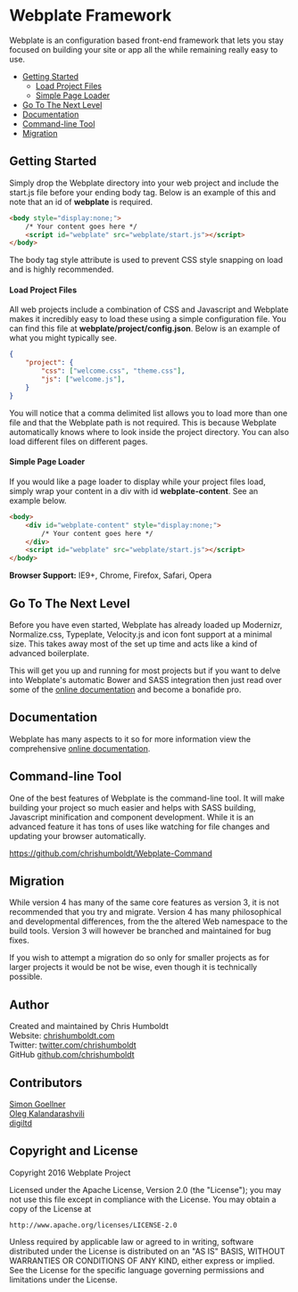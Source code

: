 # Webplate Framework
Webplate is an configuration based front-end framework that lets you stay focused on building your site or app all the while remaining really easy to use.

* [Getting Started](#getting-started)
   * [Load Project Files](#load-project-files)
   * [Simple Page Loader](#simple-page-loader)
* [Go To The Next Level](#go-to-the-next-level)
* [Documentation](#documentation)
* [Command-line Tool](#command-line-tool)
* [Migration](#migration)

## Getting Started
Simply drop the Webplate directory into your web project and include the start.js file before your ending body tag. Below is an example of this and note that an id of **webplate** is required.

```html
<body style="display:none;">
    /* Your content goes here */
    <script id="webplate" src="webplate/start.js"></script>
</body>
```

The body tag style attribute is used to prevent CSS style snapping on load and is highly recommended.

#### Load Project Files
All web projects include a combination of CSS and Javascript and Webplate makes it incredibly easy to load these using a simple configuration file. You can find this file at <b>webplate/project/config.json</b>. Below is an example of what you might typically see.

```json
{
    "project": {
        "css": ["welcome.css", "theme.css"],
        "js": ["welcome.js"],
    }
}
```

You will notice that a comma delimited list allows you to load more than one file and that the Webplate path is not required. This is because Webplate automatically knows where to look inside the project directory. You can also load different files on different pages.

#### Simple Page Loader
If you would like a page loader to display while your project files load, simply wrap your content in a div with id **webplate-content**. See an example below.

```html
<body>
    <div id="webplate-content" style="display:none;">
        /* Your content goes here */
    </div>
    <script id="webplate" src="webplate/start.js"></script>
</body>
```

**Browser Support:** IE9+, Chrome, Firefox, Safari, Opera

## Go To The Next Level
Before you have even started, Webplate has already loaded up Modernizr, Normalize.css, Typeplate, Velocity.js and icon font support at a minimal size. This takes away most of the set up time and acts like a kind of advanced boilerplate.

This will get you up and running for most projects but if you want to delve into Webplate's automatic Bower and SASS integration then just read over some of the [online documentation](http://getwebplate.com/documentation) and become a bonafide pro.

## Documentation
Webplate has many aspects to it so for more information view the comprehensive [online documentation](http://getwebplate.com/documentation).

## Command-line Tool
One of the best features of Webplate is the command-line tool. It will make building your project so much easier and helps with SASS building, Javascript minification and component development. While it is an advanced feature it has tons of uses like watching for file changes and updating your browser automatically.

https://github.com/chrishumboldt/Webplate-Command

## Migration
While version 4 has many of the same core features as version 3, it is not recommended that you try and migrate. Version 4 has many philosophical and developmental differences, from the the altered Web namespace to the build tools. Version 3 will however be branched and maintained for bug fixes.

If you wish to attempt a migration do so only for smaller projects as for larger projects it would be not be wise, even though it is technically possible.

## Author
Created and maintained by Chris Humboldt<br>
Website: <a href="http://chrishumboldt.com/">chrishumboldt.com</a><br>
Twitter: <a href="https://twitter.com/chrishumboldt">twitter.com/chrishumboldt</a><br>
GitHub <a href="https://github.com/chrishumboldt">github.com/chrishumboldt</a><br>

## Contributors
<a href="https://github.com/simeydotme">Simon Goellner</a><br>
<a href="https://github.com/V1RTUOZ">Oleg Kalandarashvili</a><br>
<a href="https://github.com/digiltd">digiltd</a>

## Copyright and License
Copyright 2016 Webplate Project

Licensed under the Apache License, Version 2.0 (the "License");
you may not use this file except in compliance with the License.
You may obtain a copy of the License at

    http://www.apache.org/licenses/LICENSE-2.0

Unless required by applicable law or agreed to in writing, software
distributed under the License is distributed on an "AS IS" BASIS,
WITHOUT WARRANTIES OR CONDITIONS OF ANY KIND, either express or implied.
See the License for the specific language governing permissions and
limitations under the License.

